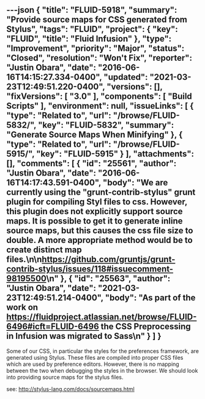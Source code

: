 ---json
{
  "title": "FLUID-5918",
  "summary": "Provide source maps for CSS generated from Stylus",
  "tags": "FLUID",
  "project": {
    "key": "FLUID",
    "title": "Fluid Infusion"
  },
  "type": "Improvement",
  "priority": "Major",
  "status": "Closed",
  "resolution": "Won't Fix",
  "reporter": "Justin Obara",
  "date": "2016-06-16T14:15:27.334-0400",
  "updated": "2021-03-23T12:49:51.220-0400",
  "versions": [],
  "fixVersions": [
    "3.0"
  ],
  "components": [
    "Build Scripts"
  ],
  "environment": null,
  "issueLinks": [
    {
      "type": "Related to",
      "url": "/browse/FLUID-5832/",
      "key": "FLUID-5832",
      "summary": "Generate Source Maps When Minifying"
    },
    {
      "type": "Related to",
      "url": "/browse/FLUID-5915/",
      "key": "FLUID-5915"
    }
  ],
  "attachments": [],
  "comments": [
    {
      "id": "25561",
      "author": "Justin Obara",
      "date": "2016-06-16T14:17:43.591-0400",
      "body": "We are currently using the \"grunt-contrib-stylus\" grunt plugin for compiling Styl files to css. However, this plugin does not explicitly support source maps. It is possible to get it to generate inline source maps, but this causes the css file size to double. A more appropriate method would be to create distinct map files.\n\n<https://github.com/gruntjs/grunt-contrib-stylus/issues/118#issuecomment-98195500>\n"
    },
    {
      "id": "25563",
      "author": "Justin Obara",
      "date": "2021-03-23T12:49:51.214-0400",
      "body": "As part of the work on <https://fluidproject.atlassian.net/browse/FLUID-6496#icft=FLUID-6496> the CSS Preprocessing in Infusion was migrated to Sass\n"
    }
  ]
}
---
Some of our CSS, in particular the styles for the preferences framework, are generated using Stylus. These files are compiled into proper CSS files which are used by preference editors. However, there is no mapping between the two when debugging the styles in the browser. We should look into providing source maps for the stylus files.

see: <http://stylus-lang.com/docs/sourcemaps.html>

        